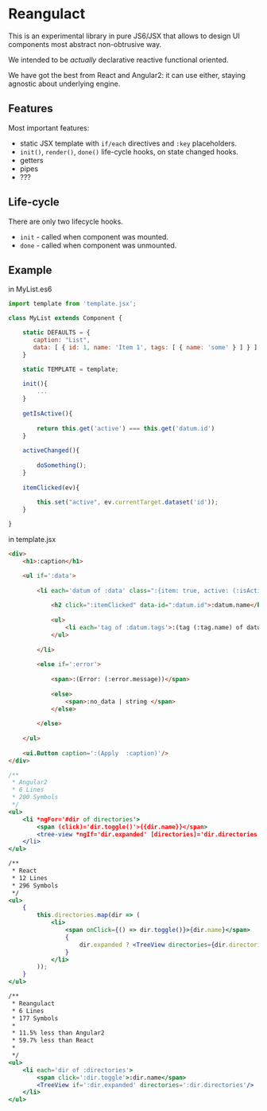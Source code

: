 # Reangulact

This is an experimental library in pure JS6/JSX that allows to design UI components most abstract non-obtrusive way.

We intended to be _actually_ declarative reactive functional oriented.

We have got the best from React and Angular2: it can use either, staying agnostic about underlying engine.

## Features

Most important features:
 - static JSX template with `if/each` directives and `:key` placeholders.
 - `init()`, `render()`, `done()` life-cycle hooks, on state changed hooks.
 - getters
 - pipes
 - ???

## Life-cycle
There are only two lifecycle hooks.

* `init` - called when component was mounted.
* `done` - called when component was unmounted.

## Example 

in MyList.es6

```javascript
import template from 'template.jsx';

class MyList extends Component {

    static DEFAULTS = {
       caption: "List",
       data: [ { id: 1, name: 'Item 1', tags: [ { name: 'some' } ] } ]
    }

    static TEMPLATE = template;
    
    init(){
        ...
    }
    
    getIsActive(){
    
        return this.get('active') === this.get('datum.id')
    }
    
    activeChanged(){
    
        doSomething();
    }
    
    itemClicked(ev){
    
        this.set("active", ev.currentTarget.dataset('id'));
    }

}

```

in template.jsx

```html
<div>
    <h1>:caption</h1>

    <ul if=':data'>
    
        <li each='datum of :data' class=":{item: true, active: (:isActive)}">
        
            <h2 click=":itemClicked" data-id=":datum.id">:datum.name</h2>
            
            <ul>
                <li each='tag of :datum.tags'>:(tag (:tag.name) of datum (:datum.name))</li>
            </ul>
            
        </li>
        
        <else if=':error'>
        
            <span>:(Error: (:error.message))</span>
            
            <else>
                <span>:no_data | string </span>
            </else>
            
        </else>
        
    </ul>
    
    <ui.Button caption=':(Apply  :caption)'/>
</div>
```
```jsx
/**
 * Angular2
 * 6 Lines
 * 200 Symbols
 */
<ul>
    <li *ngFor='#dir of directories'>
        <span (click)='dir.toggle()'>{{dir.name}}</span>
        <tree-view *ngIf='dir.expanded' [directories]='dir.directories'></tree-view>
    </li>
</ul>

/**
 * React
 * 12 Lines
 * 296 Symbols
 */
<ul>
    {
        this.directories.map(dir => (
            <li>
                <span onClick={() => dir.toggle()}>{dir.name}</span>
                {
                    dir.expanded ? <TreeView directories={dir.directories}/> : null
                }
            </li>
        ));
    }
</ul>

/**
 * Reangulact
 * 6 Lines
 * 177 Symbols
 *
 * 11.5% less than Angular2
 * 59.7% less than React
 *
 */
<ul>
    <li each='dir of :directories'>
        <span click=':dir.toggle'>:dir.name</span>
        <TreeView if=':dir.expanded' directories=':dir.directories'/>
    </li>
</ul>
```
